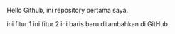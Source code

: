 Hello Github, ini repository pertama saya.

ini fitur 1
ini fitur 2
ini baris baru ditambahkan di GitHub
